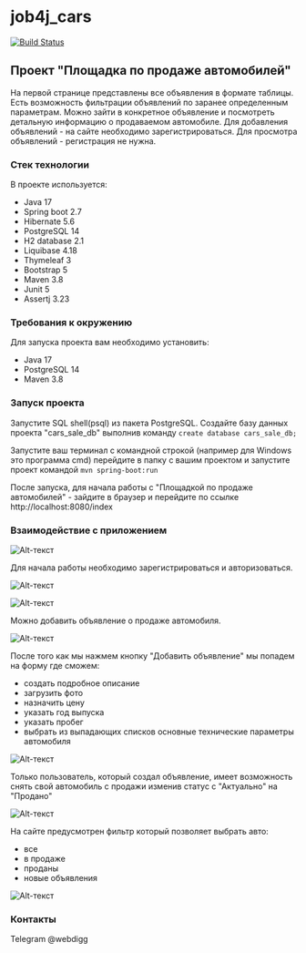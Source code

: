 # job4j_cars
[![Build Status](https://app.travis-ci.com/ftptpf/job4j_cars.svg?branch=master)](https://app.travis-ci.com/ftptpf/job4j_cars)

## Проект "Площадка по продаже автомобилей"

На первой странице представлены все объявления в формате таблицы. 
Есть возможность фильтрации объявлений по заранее определенным параметрам.
Можно зайти в конкретное объявление и посмотреть детальную информацию о продаваемом автомобиле.
Для добавления объявлений - на сайте необходимо зарегистрироваться.
Для просмотра объявлений - регистрация не нужна.

### Стек технологии

В проекте используется:
- Java 17
- Spring boot 2.7
- Hibernate 5.6
- PostgreSQL 14
- H2 database 2.1
- Liquibase 4.18
- Thymeleaf 3
- Bootstrap 5
- Maven 3.8
- Junit 5
- Assertj 3.23

### Требования к окружению

Для запуска проекта вам необходимо установить:
- Java 17
- PostgreSQL 14
- Maven 3.8

### Запуск проекта

Запустите SQL shell(psql) из пакета PostgreSQL.
Создайте базу данных проекта "cars_sale_db" выполнив команду
```create database cars_sale_db;```

Запустите ваш терминал с командной строкой (например для Windows это программа cmd)
перейдите в папку с вашим проектом и запустите проект командой
```mvn spring-boot:run```

После запуска, для начала работы с "Площадкой по продаже автомобилей" - зайдите в браузер и перейдите по ссылке http://localhost:8080/index

### Взаимодействие с приложением

![Alt-текст](https://github.com/ftptpf/job4j_cars/blob/master/images/screenshots/1.JPG "Сайт по продаже автомобилей")

Для начала работы необходимо зарегистрироваться и авторизоваться.

![Alt-текст](https://github.com/ftptpf/job4j_cars/blob/master/images/screenshots/2.JPG "Регистрация")

![Alt-текст](https://github.com/ftptpf/job4j_cars/blob/master/images/screenshots/3.JPG "Авторизация")

Можно добавить объявление о продаже автомобиля.

![Alt-текст](https://github.com/ftptpf/job4j_cars/blob/master/images/screenshots/4.JPG "Добавление объявления")

После того как мы нажмем кнопку "Добавить объявление" мы попадем на форму где сможем:
- создать подробное описание
- загрузить фото
- назначить цену
- указать год выпуска
- указать пробег
- выбрать из выпадающих списков основные технические параметры автомобиля

![Alt-текст](https://github.com/ftptpf/job4j_cars/blob/master/images/screenshots/5.JPG "Форма объявления")

Только пользователь, который создал объявление, имеет возможность снять свой автомобиль с продажи изменив статус с "Актуально" на "Продано"

![Alt-текст](https://github.com/ftptpf/job4j_cars/blob/master/images/screenshots/6.JPG "Подробная информация о автомобиле")

На сайте предусмотрен фильтр который позволяет выбрать авто:
- все
- в продаже
- проданы
- новые объявления

![Alt-текст](https://github.com/ftptpf/job4j_cars/blob/master/images/screenshots/7.JPG "Фильтр")

### Контакты
Telegram @webdigg